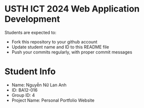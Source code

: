 USTH ICT 2024 Web Application Development
=====================================================

Students are expected to:

* Fork this repository to your github account
* Update student name and ID to this README file
* Push your commits regularly, with proper commit messages

Student Info
=======================

* Name: Nguyễn Nữ Lan Anh
* ID: BA12-016
* Group ID: 4
* Project Name: Personal Portfolio Website	 
